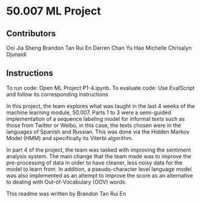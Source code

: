 # 50.007 ML Project
## Contributors
Ooi Jia Sheng
Brandon Tan Rui En
Darren Chan Yu Hao
Michelle Chrisalyn Djunaidi

## Instructions
To run code: Open ML Project P1-4.ipynb.
To evaluate code: Use EvalScript and follow its corresponding instructions

In this project, the team explores what was taught in the last 4 weeks of the machine learning module, 50.007. Parts 1 to 3 were a semi-guided implementation of a sequence labeling model for informal texts such as those from Twitter or Weibo, in this case, the texts chosen were in the languages of Spanish and Russian. This was done via the Hidden Markov Model (HMM) and specifically its Viterbi algorithm.

In part 4 of the project, the team was tasked with improving the sentiment analysis system. The main change that the team made was to improve the pre-processing of data in order to have cleaner, less noisy data for the model to learn from. In addition, a pseudo-character level language model was also implemented as an attempt to improve the score as an alternative to dealing with Out-of-Vocabulary (OOV) words.

This readme was written by Brandon Tan Rui En
